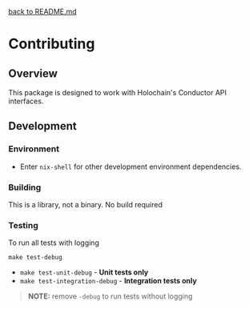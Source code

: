 [back to README.md](README.md)

# Contributing

## Overview
This package is designed to work with Holochain's Conductor API interfaces.


## Development

### Environment

- Enter `nix-shell` for other development environment dependencies.

### Building
This is a library, not a binary.  No build required


### Testing

To run all tests with logging
```
make test-debug
```

- `make test-unit-debug` - **Unit tests only**
- `make test-integration-debug` - **Integration tests only**

> **NOTE:** remove `-debug` to run tests without logging
